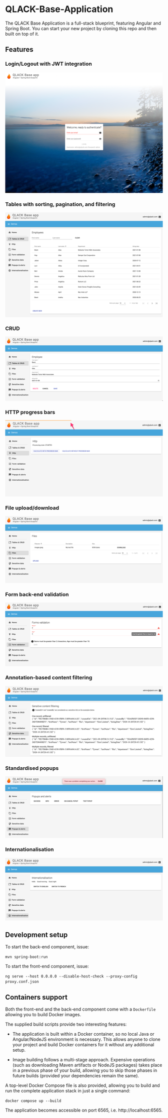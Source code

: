 # QLACK-Base-Application

The QLACK Base Application is a full-stack blueprint, featuring Angular and Spring Boot. You can
start your new project by cloning this repo and then built on top of it.

## Features

### Login/Logout with JWT integration

![](doc/1.png)

### Tables with sorting, pagination, and filtering

![](doc/2.png)

### CRUD

![](doc/3.png)

### HTTP progress bars

![](doc/4.png)

### File upload/download

![](doc/5.png)

### Form back-end validation

![](doc/6.png)

### Annotation-based content filtering

![](doc/7.png)

### Standardised popups

![](doc/8.png)

### Internationalisation

![](doc/9.png)

## Development setup

To start the back-end component, issue:

`mvn spring-boot:run`

To start the front-end component, issue:

`ng serve --host 0.0.0.0 --disable-host-check --proxy-config proxy.conf.json`

## Containers support

Both the front-end and the back-end component come with a `Dockerfile` allowing you to build Docker
images.

The supplied build scripts provide two interesting features:

* The application is built within a Docker container, so no local Java or Angular/NodeJS environment
  is necessary. This allows anyone to clone your project and build Docker containers for it without
  any additional setup.

* Image building follows a multi-stage approach. Expensive operations (such as downloading Maven
  artifacts or NodeJS packages) takes place in a previous phase of your build, allowing you to skip
  those phases in future builds (provided your dependencies remain the same).
  
A top-level Docker Compose file is also provided, allowing you to build and run the complete application
stack in just a single command:

`docker compose up --build`

The application becomes accessible on port 6565, i.e. http://localhost:6565. 

